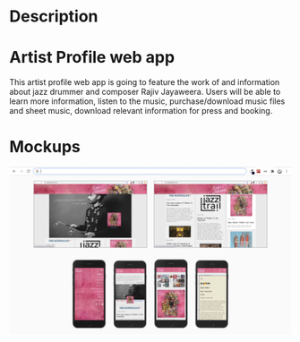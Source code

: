 # Description
# Artist Profile web app

This artist profile web app is going to feature the work of and information about jazz drummer and composer Rajiv Jayaweera. Users will be able to learn more information, listen to the music, purchase/download music files and sheet music, download relevant information for press and booking.

# Mockups

![](readme_assets/image.jpg)

